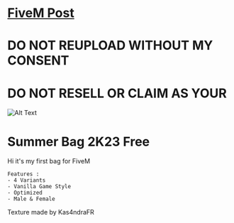 # [FiveM Post](https://forum.cfx.re/t/free-summer-bag-2k23-add-ons/5185806)
# DO NOT REUPLOAD WITHOUT MY CONSENT
# DO NOT RESELL OR CLAIM AS YOUR
![Alt Text](https://forum-cfx-re.akamaized.net/original/4X/b/1/3/b13e5bdbfa3219faaf66865fb2dd7d001d39f783.gif)
# Summer Bag 2K23 Free
Hi it's my first bag for FiveM

```
Features :
- 4 Variants
- Vanilla Game Style
- Optimized
- Male & Female
```

Texture made by Kas4ndraFR


